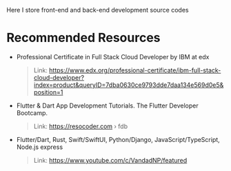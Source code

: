 Here I store front-end and back-end development source codes

# Recommended Resources
- Professional Certificate in Full Stack Cloud Developer by IBM at edx
  > Link: https://www.edx.org/professional-certificate/ibm-full-stack-cloud-developer?index=product&queryID=7dba0630ce9793dde7daa134e569d0e5&position=1
- Flutter & Dart App Development Tutorials. The Flutter Developer Bootcamp.
  > Link: https://resocoder.com › fdb
- Flutter/Dart, Rust, Swift/SwiftUI, Python/Django, JavaScript/TypeScript, Node.js express
  > Link: https://www.youtube.com/c/VandadNP/featured
